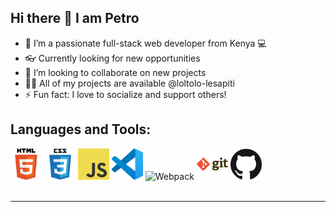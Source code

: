 ## Hi there 👋 I am Petro

- 🔭 I’m a passionate full-stack web developer from Kenya 💻
- 👓 Currently looking for new opportunities
- 👯 I’m looking to collaborate on new projects
- 👨‍💻 All of my projects are available @loltolo-lesapiti
- ⚡ Fun fact: I love to socialize and support others!

## Languages and Tools:

<div disply="flex" flex-driection="column">
<img alt="HTML5" width=50px src="https://raw.githubusercontent.com/github/explore/80688e429a7d4ef2fca1e82350fe8e3517d3494d/topics/html/html.png" />
<img alt="CSS3" width=50px src="https://raw.githubusercontent.com/github/explore/80688e429a7d4ef2fca1e82350fe8e3517d3494d/topics/css/css.png" />
<img alt="JavaScript" width=50px src="https://raw.githubusercontent.com/github/explore/80688e429a7d4ef2fca1e82350fe8e3517d3494d/topics/javascript/javascript.png"/>
<img alt="Visual Studio Code" width=50px src="https://raw.githubusercontent.com/github/explore/80688e429a7d4ef2fca1e82350fe8e3517d3494d/topics/visual-studio-code/visual-studio-code.png" />
<img alt="Webpack" width=50px src="https://github.com/webpack/media/blob/master/logo/icon.png"/>
<img alt="Git" width=50px src="https://raw.githubusercontent.com/github/explore/80688e429a7d4ef2fca1e82350fe8e3517d3494d/topics/git/git.png"/>
<img alt="GitHub" width=50px src="https://raw.githubusercontent.com/github/explore/78df643247d429f6cc873026c0622819ad797942/topics/github/github.png" />
<br><br>
</div>

---
